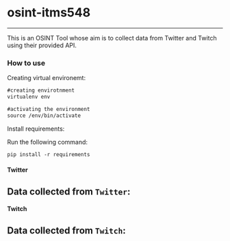 # osint-itms548
---

This is an OSINT Tool whose aim is to collect data from Twitter and Twitch using their provided API.
### How to use
Creating virtual environemt:
```txt
#creating envirotnment
virtualenv env

#activating the environment
source /env/bin/activate
```

Install requirements:

Run the following command:
```txt
pip install -r requirements
```

#### Twitter

Data collected from `Twitter`:
- 

#### Twitch
Data collected from `Twitch`:
- 